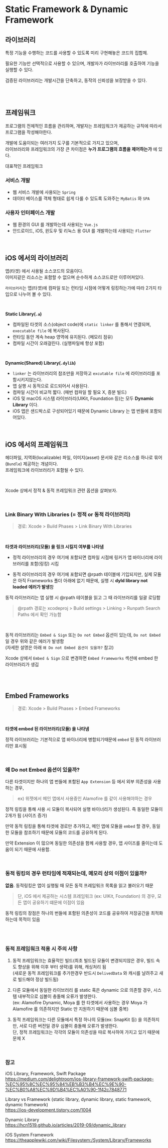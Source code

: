 # Static Framework & Dynamic Framework

## 라이브러리

특정 기능을 수행하는 코드를 사용할 수 있도록 미리 구현해놓은 코드의 집합체.

필요한 기능만 선택적으로 사용할 수 있으며, 개발자가 라이브러리를 호출하여 기능을 실행할 수 있다.

검증된 라이브러리는 개발시간을 단축하고, 동작의 신뢰성을 보장받을 수 있다.

</br>
</br>

## 프레임워크

프로그램의 전체적인 흐름을 관리하며, 개발자는 프레임워크가 제공하는 규칙에 따라서 프로그램을 작성해야한다.

개발에 도움이되는 여러가지 도구를 기본적으로 가지고 있으며,  
라이브러리와 프레임워크의 가장 큰 차이점은 **누가 프로그램의 흐름을 제어하는가** 에 있다.

대표적인 프레임워크  

### 서비스 개발

- 웹 서비스 개발에 사용되는 `Spring`
- 데이터 베이스를 객체 형태로 쉽게 다룰 수 있도록 도와주는 `MyBatis` 와 `SPA`

### 사용자 인터페이스 개발

- 웹 환경의 GUI 를 개발하는데 사용되는 `Vue.js`
- 안드로이드, iOS, 윈도우 및 리눅스 용 GUI 를 개발하는데 사용되는 `Flutter`

</br>

## iOS 에서의 라이브러리

앱(타겟) 에서 사용될 소스코드의 모음이다.  
이미지같은 리소스는 포함할 수 없으며 순수하게 소스코드로만 이루어져있다.

`라이브러리`는 앱(타겟)에 컴파일 또는 런타임 시점에 어떻게 링킹하는가에 따라 2가지 타입으로 나누어 볼 수 있다.  

</br>

**Static Library(`.a`)**  

- 컴파일된 타겟의 소스(object code)에 `static linker` 를 통해서 연결되며, `executable file` 에 복사된다.  
- 런타임 동안 계속 heap 영역에 유지된다. (메모리 점유)  
- 컴파일 시간이 오래걸린다. (실행파일에 항상 포함)

</br>

**Dynamic(Shared) Library(`.dylib`)**

- `linker` 는 라이브러리의 참조만을 저장하고 `excutable file` 에 라이브러리를 포함시키지않는다.  
- 앱 실행 시 동적으로 로드되어서 사용된다.
- 컴파일 시간이 비교적 짧다. (매번 컴파일 할 필요 X, 증분 빌드)  
- iOS 및 macOS 시스템 라이브러리(UIKit, Foundation 등)는 모두 **Dynamic Library** 이다.  
- iOS 앱은 샌드박스로 구성되어있기 때문에 Dynamic Library 는 앱 번들에 포함되어있다.

</br>

## iOS 에서의 프레임워크

헤더파일, 지역화(localizable) 파일, 이미지(asset) 문서와 같은 리소스를 하나로 묶어(`Bundle`) 제공하는 개념이다.  
프레임워크에 라이브러리가 포함될 수 있다.

</br>

Xcode 상에서 정적 & 동적 프레임워크 관련 옵션을 살펴보자.

</br>

### Link Binary With Libraries (= 정적 or 동적 라이브러리)

> 경로: Xcode > Build Phases > Link Binary With Libraries

</br>

**타겟과 라이브러리(모듈) 을 링크 시킬지 여부를 나타냄**

- 정적 라이브러리의 경우 여기에 포함되면 컴파일 시점에 링커가 앱 바이너리에 라이브러리를 포함(링킹) 시킴

- 동적 라이브러리의 경우 여기에 포함되면 @rpath 테이블에 기입되지만, 실제 모듈은 아직 Frameworks 폴더 아래에 없기 때문에, 실행 시 **dyld library not loaded 에러가 발생**함

동적 라이브러리는 앱 실행 시 @rpath 테이블을 읽고 그 때 라이브러리를 일괄 로딩함

> @rpath 경로는 xcodeproj > Build settings > Linking > Runpath Search Paths 에서 확인 가능함

</br>

동적 라이브러리는 `Embed & Sign` 또는 `Do not Embed` 옵션이 있는데, `Do not Embed` 일 경우 위와 같은 에러가 발생함  
(자세한 설명은 아래 `왜 Do not Embed 옵션이 있을까?` 참고)

Xcode 상에서 `Embed & Sign` 으로 변경하면 `Embed Frameworks` 섹션에 embed 한 라이브러리가 생김

</br>
</br>

## Embed Frameworks

> 경로: Xcode > Build Phases > Embed Frameworks

</br>

**타겟에 embed 된 라이브러리(모듈) 을 나타냄**

정적 라이브러리는 기본적으로 앱 바이너리에 병합되기때문에 `embed` 된 동적 라이브러리만 표시됨

</br>

### 왜 Do not Embed 옵션이 있을까?

다른 타겟이지만 하나의 앱 번들에 포함된 `App Extension` 등 에서 외부 의존성을 사용하는 경우,  

> ex) 위젯에서 메인 앱에서 사용중인 Alamofire 를 같이 사용해야하는 경우

정적 링킹을 통해 사용 시 모듈이 복사되어 실행 바이너리가 생성된다. 즉 동일한 모듈이 2개가 됨 (사이즈 증가)

만약 동적 링킹을 통해 타겟에 경로만 추가하고, 메인 앱에 모듈을 `embed` 할 경우,
동일한 모듈을 참조하기 때문에 모듈의 코드를 공유하게 된다.

만약 Extension 이 많으며 동일한 의존성을 함께 사용할 경우, 앱 사이즈를 줄이는데 도움이 되기 때문에 사용함.

</br>

### 동적 링킹의 경우 런타임에 적재되는데, 메모리 상의 이점이 있을까?

**없음**. 동적링킹은 앱이 실행될 때 모든 동적 프레임워크 목록을 읽고 불러오기 때문

> 단, iOS 에서 제공하는 시스템 프레임워크 (ex: UIKit, Foundation) 의 경우, 모든 앱이 공유하기 떄문에 이점이 있음

동적 링킹의 장점은 하나의 번들에 포함된 의존성이 코드를 공유하여 저장공간을 최적화하는데 목적이 있음

</br>
</br>

### 동적 프레임워크 적용 시 주의 사항

1. 동적 프레임워크는 효율적인 빌드(최초 빌드된 모듈이 변경되지않은 경우, 빌드 속도 향상을 위해 이후 부터 생략)를 위해, 캐싱처리 됨  
(새로운 동적 프레임워크를 추가한경우 반드시 `DelivedData` 와 캐시를 날려주고 새로 빌드해야 정상 빌드됨)

2. 다른 모듈에서 동일한 라이브러리 를 static 혹은 dynamic 으로 의존할 경우, 시스템 내부적으로 심볼이 충돌해 오류가 발생한다.  
(ex: Alamofire Dynamic, Moya 를 한 타겟에서 사용하는 경우 Moya 가 Alamofire 를 의존하지만 Static 만 지원하기 때문에 심볼 중복)

3. 동적 프레임워크는 다른 모듈에서 특정 하나의 모듈(ex: SnapKit 등) 을 의존하지만, 서로 다른 버전일 경우 심볼이 충돌해 오류가 발생한다.  
단, 정적 프레임워크는 각각의 모듈이 의존성을 따로 복사하여 가지고 있기 때문에 문제 X

</br>

### 참고

iOS Library, Framework, Swift Package   
https://medium.com/delightroom/ios-library-framework-swift-package-%EC%95%8C%EC%95%84%EB%B3%B4%EC%9E%90-%EC%B0%A8%EC%9D%B4%EC%A0%90-1f42c7848771

Library vs Framework (static library, dynamic library, static framework, dynamic framework)  
https://ios-development.tistory.com/1004

Dynamic Library  
https://hcn1519.github.io/articles/2019-09/dynamic_library

iOS System Framework  
https://theapplewiki.com/wiki/Filesystem:/System/Library/Frameworks